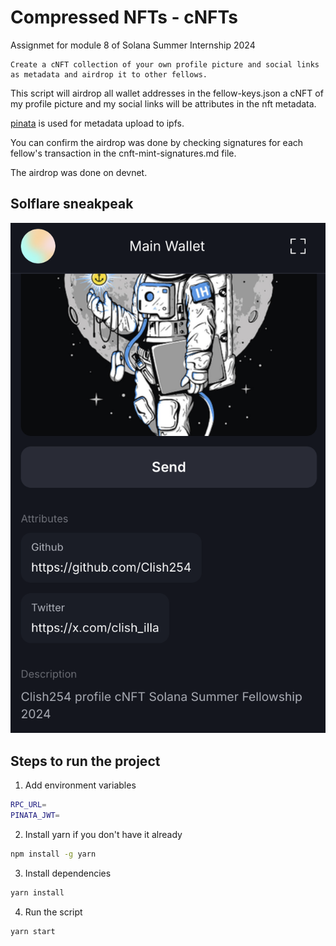 # Compressed NFTs - cNFTs
Assignmet for module 8 of Solana Summer Internship 2024
```
Create a cNFT collection of your own profile picture and social links as metadata and airdrop it to other fellows.
```

This script will airdrop all wallet addresses in the fellow-keys.json a cNFT of my profile picture and my social links will be attributes in the nft metadata.

[pinata](https://app.pinata.cloud/) is used for metadata upload to ipfs.

You can confirm the airdrop was done by checking signatures for each fellow's transaction in the cnft-mint-signatures.md file.

The airdrop was done on devnet.

## Solflare sneakpeak
![Solflare sneakpeak](solflare.png)

## Steps to run the project
1. Add environment variables
```sh
RPC_URL=
PINATA_JWT=
```
2. Install yarn if you don't have it already
```sh
npm install -g yarn
```
3. Install dependencies
```sh
yarn install
```
4. Run the script
```sh
yarn start
```
